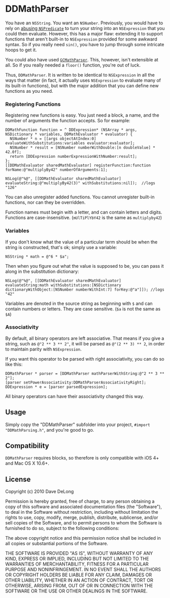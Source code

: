 # DDMathParser

You have an `NSString`.  You want an `NSNumber`.  Previously, you would have to rely on [abusing `NSPredicate`](http://tumblr.com/xqopow93r) to turn your string into an `NSExpression` that you could then evaluate.  However, this has a major flaw:  extending it to support functions that aren't built-in to `NSExpression` provided for some awkward syntax.  So if you really need `sin()`, you have to jump through some intricate hoops to get it.

You could also have used [`GCMathParser`](http://apptree.net/parser.htm).  This, however, isn't extensible at all.  So if you really needed a `floor()` function, you're out of luck.

Thus, `DDMathParser`.  It is written to be identical to `NSExpression` in all the ways that matter (in fact, it actually uses `NSExpression` to evaluate many of its built-in functions), but with the major addition that you can define new functions as you need.

### Registering Functions

Registering new functions is easy.  You just need a block, a name, and the number of arguments the function accepts.  So for example:

    DDMathFunction function = ^ DDExpression* (NSArray * args, NSDictionary * variables, DDMathEvaluator * evaluator) {
      NSNumber * n = [[args objectAtIndex:0] evaluateWithSubstitutions:variables evaluator:evaluator];
      NSNumber * result = [NSNumber numberWithDouble:[n doubleValue] * 42.0f];
      return [DDExpression numberExpressionWithNumber:result];
    };
    [[DDMathEvaluator sharedMathEvaluator] registerFunction:function forName:@"multiplyBy42" numberOfArguments:1];
    
    NSLog(@"%@", [[DDMathEvaluator sharedMathEvaluator] evaluateString:@"multiplyBy42(3)" withSubstitutions:nil]);  //logs "126"
    
You can also unregister added functions.  You cannot unregister built-in functions, nor can they be overridden.
    
Function names must begin with a letter, and can contain letters and digits.  Functions are case-insensitive.  (`mUlTiPlYbY42` is the same as `multiplyby42`)
    
### Variables

If you don't know what the value of a particular term should be when the string is constructed, that's ok; simply use a variable:

    NSString * math = @"6 * $a";
    
Then when you figure out what the value is supposed to be, you can pass it along in the substitution dictionary:

    NSLog(@"%@", [[DDMathEvaluator sharedMathEvaluator] evaluateString:math withSubstitutions:[NSDictionary dictionaryWithObject:[NSNumber numberWithInt:7] forKey:@"a"]]); //logs "42"
    
Variables are denoted in the source string as beginning with `$` and can contain numbers or letters.  They are case sensitive.  (`$a` is not the same as `$A`)
    
### Associativity

By default, all binary operators are left associative.  That means if you give a string, such as `@"2 ** 3 ** 2"`, it will be parsed as `@"(2 ** 3) ** 2`, in order to maintain parity with `NSExpression`.

If you want this operator to be parsed with right associativity, you can do so like this:

    DDMathParser * parser = [DDMathParser mathParserWithString:@"2 ** 3 ** 2"];
    [parser setPowerAssociativity:DDMathParserAssociativityRight];
    DDExpression * e = [parser parsedExpression];
   
All binary operators can have their associativity changed this way.

## Usage

Simply copy the "DDMathParser" subfolder into your project, `#import "DDMathParsing.h"`, and you're good to go.

## Compatibility

`DDMathParser` requires blocks, so therefore is only compatible with iOS 4+ and Mac OS X 10.6+.

## License

Copyright (c) 2010 Dave DeLong

Permission is hereby granted, free of charge, to any person obtaining a copy
of this software and associated documentation files (the "Software"), to deal
in the Software without restriction, including without limitation the rights
to use, copy, modify, merge, publish, distribute, sublicense, and/or sell
copies of the Software, and to permit persons to whom the Software is
furnished to do so, subject to the following conditions:

The above copyright notice and this permission notice shall be included in
all copies or substantial portions of the Software.

THE SOFTWARE IS PROVIDED "AS IS", WITHOUT WARRANTY OF ANY KIND, EXPRESS OR
IMPLIED, INCLUDING BUT NOT LIMITED TO THE WARRANTIES OF MERCHANTABILITY,
FITNESS FOR A PARTICULAR PURPOSE AND NONINFRINGEMENT. IN NO EVENT SHALL THE
AUTHORS OR COPYRIGHT HOLDERS BE LIABLE FOR ANY CLAIM, DAMAGES OR OTHER
LIABILITY, WHETHER IN AN ACTION OF CONTRACT, TORT OR OTHERWISE, ARISING FROM,
OUT OF OR IN CONNECTION WITH THE SOFTWARE OR THE USE OR OTHER DEALINGS IN
THE SOFTWARE.